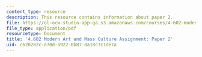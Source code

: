```yaml
---
content_type: resource
description: This resource contains information about paper 2.
file: https://ol-ocw-studio-app-qa.s3.amazonaws.com/courses/4-602-modern-art-and-mass-culture-spring-2012/c620282ce70da9220b878a18c7c1de7a_MIT4_602S12_paper2.pdf
file_type: application/pdf
resourcetype: Document
title: '4.602 Modern Art and Mass Culture Assignment: Paper 2'
uid: c620282c-e70d-a922-0b87-8a18c7c1de7a
---
```

